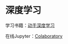 # 深度学习

学习书籍：[动手深度学习](https://zh-v1.d2l.ai/index.html)

在线Jupyter：[Colaboratory](https://colab.research.google.com/)

